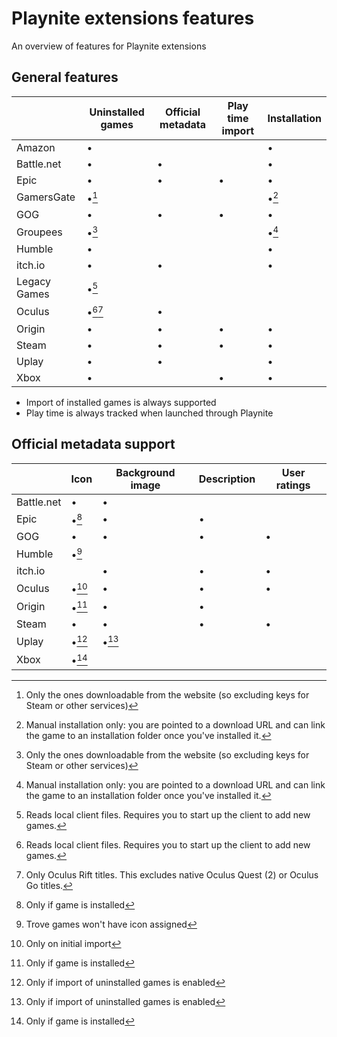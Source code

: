# Playnite extensions features
An overview of features for Playnite extensions

## General features

|             | Uninstalled games | Official metadata | Play time import | Installation | 
| ----------- | ----------------- | ----------------- | ---------------- | ------------ | 
| Amazon      | •                 |                   |                  | •            | 
| Battle.net  | •                 | •                 |                  | •            | 
| Epic        | •                 | •                 | •                | •            |
| GamersGate  | •[^d]             |                   |                  | •[^c]        |
| GOG         | •                 | •                 | •                | •            |
| Groupees    | •[^d]             |                   |                  | •[^c]        |
| Humble      | •                 |                   |                  | •            | 
| itch.io     | •                 | •                 |                  | •            |
| Legacy Games| •[^a]             |                   |                  |              |
| Oculus      | •[^a][^b]         | •                 |                  |              |
| Origin      | •                 | •                 | •                | •            |
| Steam       | •                 | •                 | •                | •            | 
| Uplay       | •                 | •                 |                  | •            | 
| Xbox        | •                 |                   | •                | •            | 

* Import of installed games is always supported
* Play time is always tracked when launched through Playnite

[^a]: Reads local client files. Requires you to start up the client to add new games.
[^b]: Only Oculus Rift titles. This excludes native Oculus Quest (2) or Oculus Go titles.
[^c]: Manual installation only: you are pointed to a download URL and can link the game to an installation folder once you've installed it.
[^d]: Only the ones downloadable from the website (so excluding keys for Steam or other services)

## Official metadata support

|             | Icon  | Background image | Description | User ratings | 
| ----------- | ----  | ---------------- | ----------- | ------------ |
| Battle.net  | •     | •                |             |              | 
| Epic        | •[^1] | •                | •           |              | 
| GOG         | •     | •                | •           | •            | 
| Humble      | •[^3] |                  |             |              | 
| itch.io     |       | •                | •           | •            | 
| Oculus      | •[^4] | •                | •           | •            |
| Origin      | •[^1] | •                | •           |              | 
| Steam       | •     | •                | •           | •            | 
| Uplay       | •[^2] | •[^2]            |             |              | 
| Xbox        | •[^1] |                  |             |              | 

[^1]: Only if game is installed
[^2]: Only if import of uninstalled games is enabled
[^3]: Trove games won't have icon assigned
[^4]: Only on initial import
